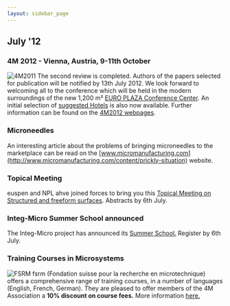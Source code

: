 ```yaml
---
layout: sidebar_page
---
```


## July '12

<!--break-->
###  4M 2012 - Vienna, Austria, 9-11th October


![4M2011](/4m-association/assets/images/4m-2012_100.png)
The second review is completed.  Authors of the papers selected for publication will be notified by 13th July 2012. We look forward to welcoming all to the conference which  will be held in the modern surroundings of the new 1,200 m² [EURO PLAZA Conference Center](http://www.europlaza.at/jart/prj3/euro_pl/website.jart?rel=en&content-id=1155914559700&reserve-mode=active). An initial selection of [suggested Hotels](/4m-association/content/Hotels-Accommodation) is also now available. Further information can be found on the [4M2012 webpages](/4m-association/conference/2012). 

###  Microneedles

An interesting article about the problems of bringing microneedles to the marketplace can be read on the [www.micromanufacturing.com](http://www.micromanufacturing.com/content/prickly-situation) website.
  
###  Topical Meeting

euspen and NPL ahve joined forces to bring you this [Topical Meeting on Structured and freeform surfaces](/4m-association/event/Topical-Meeting-Structured-and-Freeform-Surfaces.html). Abstracts by 6th July.   
  
###  Integ-Micro Summer School announced

The Integ-Micro project has announced its [Summer School.](/4m-association/event/Production-Technologies-Equipment-Micro-Manufacturing) Register by 6th July.
  
###  Training Courses in Microsystems

![FSRM](/4m-association/assets/images/FSRM_LOGO_web.gif)
fsrm (Fondation suisse pour la recherche en microtechnique) offers a comprehensive range of training courses, in a number of languages (English, French, German). They are pleased to offer members of the 4M Association a <b>10% discount on course fees.</b> More information [here.](/4m-association/content/fsrm-training-courses.html)